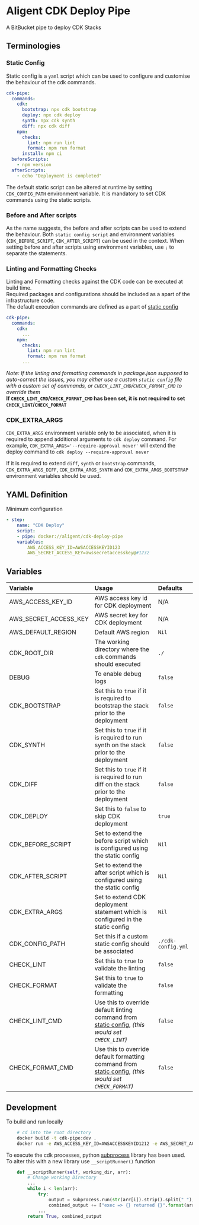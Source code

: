 # Aligent CDK Deploy Pipe

A BitBucket pipe to deploy CDK Stacks

## Terminologies

### Static Config

Static config is a `yaml` script which can be used to configure and customise the behaviour of the cdk commands.

```yaml
cdk-pipe:
  commands:
    cdk:
      bootstrap: npx cdk bootstrap
      deploy: npx cdk deploy
      synth: npx cdk synth
      diff: npx cdk diff
    npm:
      checks:
        lint: npm run lint
        format: npm run format
      install: npm ci
  beforeScripts:
    - npm version
  afterScripts:
    - echo "Deployment is completed"
```

The default static script can be altered at runtime by setting `CDK_CONFIG_PATH` environment variable.
It is mandatory to set CDK commands using the static scripts.

### Before and After scripts

As the name suggests, the before and after scripts can be used to extend the behaviour.
Both `static config script` and environment variables (`CDK_BEFORE_SCRIPT`, `CDK_AFTER_SCRIPT`) can be used in the context.
When setting before and after scripts using environment variables, use `;` to separate the statements.

### Linting and Formatting Checks  

Linting and Formatting checks against the CDK code can be executed at build time.  
Required packages and configurations should be included as a apart of the infrastructure code.  
The default execution commands are defined as a part of [static config]  

```yaml
cdk-pipe:
  commands:
    cdk:
      ...
    npm:
      checks:
        lint: npm run lint
        format: npm run format
      ...
```

*Note: If the linting and formatting commands in package.json supposed to auto-correct the issues, you may either use a custom `static config` file with a custom set of commands, or `CHECK_LINT_CMD`/`CHECK_FORMAT_CMD` to override them*  
__If `CHECK_LINT_CMD`/`CHECK_FORMAT_CMD` has been set, it is not required to set `CHECK_LINT`/`CHECK_FORMAT`__

### CDK_EXTRA_ARGS

`CDK_EXTRA_ARGS` environment variable only to be associated, when it is required to append additional arguments to `cdk deploy` command.
For example, `CDK_EXTRA_ARGS='--require-approval never'` will extend the deploy command to `cdk deploy --require-approval never`

If it is required to extend `diff`, `synth` or `bootstrap` commands, `CDK_EXTRA_ARGS_DIFF`, `CDK_EXTRA_ARGS_SYNTH` and `CDK_EXTRA_ARGS_BOOTSTRAP` environment variables should be used.

## YAML Definition

Minimum configuration

```yaml
- step:
    name: "CDK Deploy"
    script:
    - pipe: docker://aligent/cdk-deploy-pipe
    variables: 
        AWS_ACCESS_KEY_ID=AWSACCESSKEYID123
        AWS_SECRET_ACCESS_KEY=awssecretaccesskey@#1232
```

## Variables

| Variable | Usage | Defaults |
|:----------|:-------|:-------|
| AWS_ACCESS_KEY_ID             | AWS access key id for CDK deployment                                                        |   N/A                 |
| AWS_SECRET_ACCESS_KEY         | AWS secret key for CDK deployment                                                           |   N/A                 |
| AWS_DEFAULT_REGION            | Default AWS region                                                                          |   `Nil`               |
| CDK_ROOT_DIR                  | The working directory where the `cdk` commands should executed                              |   `./`                |
| DEBUG                         | To enable debug logs                                                                        |   `false`             |
| CDK_BOOTSTRAP                 | Set this to `true` if it is required to bootstrap the stack prior to the deployment         |   `false`             |
| CDK_SYNTH                     | Set this to `true` if it is required to run synth on the stack prior to the deployment      |   `false`             |
| CDK_DIFF                      | Set this to `true` if it is required to run diff on the stack prior to the deployment       |   `false`             |
| CDK_DEPLOY                    | Set this to `false` to skip CDK deployment                                                  |   `true`              |
| CDK_BEFORE_SCRIPT             | Set to extend the before script which is configured using the static config                 |   `Nil`               |
| CDK_AFTER_SCRIPT              | Set to extend the after script which is configured using the static config                  |   `Nil`               |
| CDK_EXTRA_ARGS                | Set to extend CDK deployment statement which is configured in the static config             |   `Nil`               |
| CDK_CONFIG_PATH               | Set this if a custom static config should be associated                                     |   `./cdk-config.yml`  |
| CHECK_LINT                    | Set this to `true` to validate the linting                                                  |  `false`              |
| CHECK_FORMAT                  | Set this to `true` to validate the formatting                                               |  `false`              |
| CHECK_LINT_CMD                | Use this to override default linting command from [static config], *(this would set `CHECK_LINT`)*                             |  `false`              |
| CHECK_FORMAT_CMD              | Use this to override default formatting command from [static config], *(this would set `CHECK_FORMAT`)*                        |  `false`              |

## Development

To build and run locally

```sh
    # cd into the root directory
    docker build -t cdk-pipe:dev .
    docker run -e AWS_ACCESS_KEY_ID=AWSACCESSKEYID1212 -e AWS_SECRET_ACCESS_KEY=AWSSCRETKEYACCESSKEY1212 -e CDK_ROOT_DIR='./' -e CDK_EXTRA_ARGS='--require-approval never' -e DEBUG=true cdk-pipe:dev
```

To execute the cdk processes, python [subprocess] library has been used. To alter this with a new library use `__scriptRunner()` function

```python
    def __scriptRunner(self, working_dir, arr):
        # Change working Directory
        ...
        while i < len(arr):
            try:
                output = subprocess.run(str(arr[i]).strip().split(" "), check=True)
                combined_output += ["exec => {} returned {}".format(arr[i], output.returncode)]
            ...
        return True, combined_output
```

[subprocess]:(https://docs.python.org/3/library/subprocess.html)  
[static config]:cdk-config.yml
